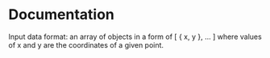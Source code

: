 # Documentation

Input data format: an array of objects in a form of [ { x, y }, ... ] where values of x and y are the coordinates of a given point.

